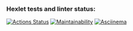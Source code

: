 ### Hexlet tests and linter status:

[![Actions Status](https://github.com/underforestR/frontend-project-44/workflows/hexlet-check/badge.svg)](https://github.com/underforestR/frontend-project-44/actions)
[![Maintainability](https://api.codeclimate.com/v1/badges/253c26fc86e45674d71e/maintainability)](https://codeclimate.com/github/underforestR/frontend-project-44/maintainability)
[![Asciinema](https://dashboard.snapcraft.io/site_media/appmedia/2019/02/logo-red-256x256.png)](https://asciinema.org/a/2mYwrbNJsM7UC4WAoiBcrW1GH)
